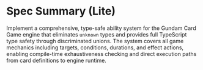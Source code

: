 # Spec Summary (Lite)

Implement a comprehensive, type-safe ability system for the Gundam Card Game engine that eliminates `unknown` types and provides full TypeScript type safety through discriminated unions. The system covers all game mechanics including targets, conditions, durations, and effect actions, enabling compile-time exhaustiveness checking and direct execution paths from card definitions to engine runtime.

